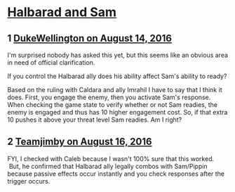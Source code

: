 # [Halbarad and Sam](https://community.fantasyflightgames.com/topic/227654-halbarad-and-sam/)

## 1 [DukeWellington on August 14, 2016](https://community.fantasyflightgames.com/topic/227654-halbarad-and-sam/?do=findComment&comment=2365053)

I'm surprised nobody has asked this yet, but this seems like an obvious area in need of official clarification.

If you control the Halbarad ally does his ability affect Sam's ability to ready?

Based on the ruling with Caldara and ally Imrahil I have to say that I think it does. First, you engage the enemy, then you activate Sam's response. When checking the game state to verify whether or not Sam readies, the enemy is engaged and thus has 10 higher engagement cost. So, if that extra 10 pushes it above your threat level Sam readies. Am I right?

## 2 [Teamjimby on August 16, 2016](https://community.fantasyflightgames.com/topic/227654-halbarad-and-sam/?do=findComment&comment=2368740)

FYI, I checked with Caleb because I wasn't 100% sure that this worked.  But, he confirmed that Halbarad ally legally combos with Sam/Pippin because passive effects occur instantly and you check responses after the trigger occurs.

